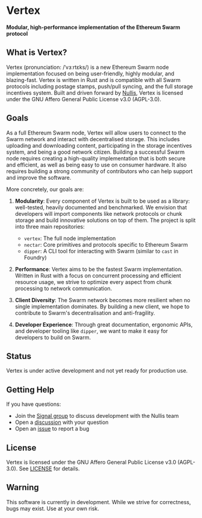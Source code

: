 # Vertex <!-- ![CI status] ![deny status] -->

**Modular, high-performance implementation of the Ethereum Swarm protocol**

<!-- [Logo placeholder]

**[Install](https://vertex.rs/installation) | [User Book](https://vertex.rs) | [Developer Docs](./docs) | [Crate Docs](https://vertex.rs/docs)**
--> 

## What is Vertex?

Vertex (pronunciation: /ˈvɜːrtɛks/) is a new Ethereum Swarm node implementation focused on being user-friendly, highly modular, and blazing-fast. Vertex is written in Rust and is compatible with all Swarm protocols including postage stamps, push/pull syncing, and the full storage incentives system. Built and driven forward by [Nullis](https://github.com/nullisxyz), Vertex is licensed under the GNU Affero General Public License v3.0 (AGPL-3.0).

## Goals

As a full Ethereum Swarm node, Vertex will allow users to connect to the Swarm network and interact with decentralised storage. This includes uploading and downloading content, participating in the storage incentives system, and being a good network citizen. Building a successful Swarm node requires creating a high-quality implementation that is both secure and efficient, as well as being easy to use on consumer hardware. It also requires building a strong community of contributors who can help support and improve the software.

More concretely, our goals are:

1. **Modularity**: Every component of Vertex is built to be used as a library: well-tested, heavily documented and benchmarked. We envision that developers will import components like network protocols or chunk storage and build innovative solutions on top of them. The project is split into three main repositories:
   - `vertex`: The full node implementation
   - `nectar`: Core primitives and protocols specific to Ethereum Swarm
   - `dipper`: A CLI tool for interacting with Swarm (similar to `cast` in Foundry)

2. **Performance**: Vertex aims to be the fastest Swarm implementation. Written in Rust with a focus on concurrent processing and efficient resource usage, we strive to optimize every aspect from chunk processing to network communication.

3. **Client Diversity**: The Swarm network becomes more resilient when no single implementation dominates. By building a new client, we hope to contribute to Swarm's decentralisation and anti-fragility.

4. **Developer Experience**: Through great documentation, ergonomic APIs, and developer tooling like `dipper`, we want to make it easy for developers to build on Swarm.

## Status

Vertex is under active development and not yet ready for production use.

## Getting Help

If you have questions:

- Join the [Signal group](https://signal.group/#CjQKIHNV-kWphhtnpwS3zywC7LRr5BEW9Q1XyDl2qZtL2WYqEhAyO0c8tGmrQDmEsY15rALt) to discuss development with the Nullis team
- Open a [discussion](https://github.com/nullisxyz/vertex/discussions/new) with your question
- Open an [issue](https://github.com/nullisxyz/vertex/issues/new) to report a bug

## License

Vertex is licensed under the GNU Affero General Public License v3.0 (AGPL-3.0). See [LICENSE](./LICENSE) for details.

## Warning

This software is currently in development. While we strive for correctness, bugs may exist. Use at your own risk.
